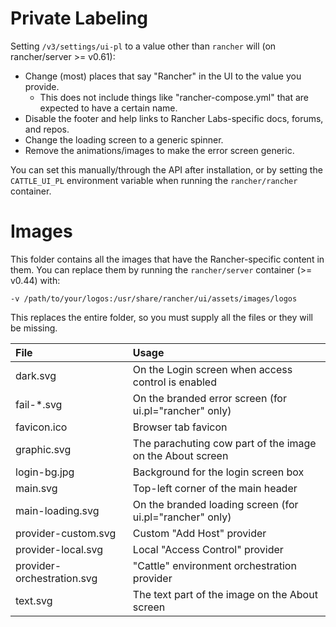# Private Labeling #

Setting `/v3/settings/ui-pl` to a value other than `rancher` will (on rancher/server >= v0.61):
  - Change (most) places that say "Rancher" in the UI to the value you provide.
    - This does not include things like "rancher-compose.yml" that are expected to have a certain name.
  - Disable the footer and help links to Rancher Labs-specific docs, forums, and repos.
  - Change the loading screen to a generic spinner.
  - Remove the animations/images to make the error screen generic.

You can set this manually/through the API after installation, or by setting the `CATTLE_UI_PL` environment 
variable when running the `rancher/rancher` container.

# Images #
This folder contains all the images that have the Rancher-specific content in them.
You can replace them by running the `rancher/server` container (>= v0.44) with:

```-v /path/to/your/logos:/usr/share/rancher/ui/assets/images/logos```

This replaces the entire folder, so you must supply all the files or they will be missing.

| File                        | Usage                                                     |
|:--------------------------- |:----------------------------------------------------------|
| dark.svg                    | On the Login screen when access control is enabled        |
| fail-*.svg                  | On the branded error screen (for ui.pl="rancher" only)    |
| favicon.ico                 | Browser tab favicon                                       |
| graphic.svg                 | The parachuting cow part of the image on the About screen |
| login-bg.jpg                | Background for the login screen box                       |
| main.svg                    | Top-left corner of the main header                        |
| main-loading.svg            | On the branded loading screen (for ui.pl="rancher" only)  |
| provider-custom.svg         | Custom "Add Host" provider                                |
| provider-local.svg          | Local "Access Control" provider                           |
| provider-orchestration.svg  | "Cattle" environment orchestration provider               |
| text.svg                    | The text part of the image on the About screen            |

